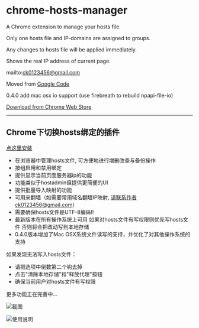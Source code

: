 chrome-hosts-manager
====================

A Chrome extension to manage your hosts file.

Only one hosts file and IP-domains are assigned to groups.

Any changes to hosts file will be applied immediately.

Shows the real IP address of current page.

mailto:ck0123456@gmail.com

Moved from [Google Code](https://code.google.com/p/chrome-hosts-manager/)

0.4.0 add mac osx io support (use firebreath to rebuild npapi-file-io)

[Download from Chrome Web Store](https://chrome.google.com/webstore/detail/kpfmckjjpabojdhlncnccfhkfhbmnjfi)

* * *

Chrome下切换hosts绑定的插件
--------------------

[点这里安装](https://chrome.google.com/webstore/detail/kpfmckjjpabojdhlncnccfhkfhbmnjfi)

* 在浏览器中管理hosts文件, 可方便地进行增删改查与备份操作
* 按组启用和禁用绑定
* 提供显示当前页面服务器ip的功能
* 功能类似于hostadmin但提供更简便的UI
* 提供批量导入映射的功能
* 可用来翻墙（如需要常用域名翻墙IP映射, 请联系作者ck0123456@gmail.com）
* 需要确保hosts文件是UTF-8编码!!
* 最新版本在所有操作系统上可用 如果对hosts文件有写权限则优先写hosts文件 否则将会把改动写到本地存储
* 0.4.0版本增加了Mac OSX系统文件读写的支持，并优化了对其他操作系统的支持

如果发现无法写入hosts文件：
* 请把选项中倒数第二个钩去掉
* 点击"清除本地存储"和"释放代理"按钮
* 确保当前用户对hosts文件有写权限

更多功能正在完善中...

![截图](http://dl2.iteye.com/upload/attachment/0069/8984/3281ebc7-6834-39a3-a29f-06c6e60e8a70.png)

![使用说明](http://dl2.iteye.com/upload/attachment/0082/2208/3268b410-e2c0-3124-889c-94e62ee80815.png)

